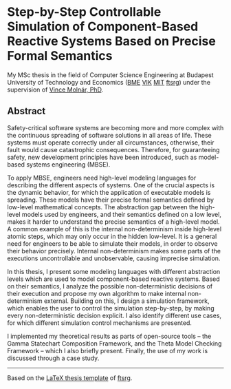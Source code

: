 # Step-by-Step Controllable Simulation of Component-Based Reactive Systems Based on Precise Formal Semantics

My MSc thesis in the field of Computer Science Engineering at Budapest University of Technology and Economics ([BME](https://www.bme.hu/?language=en) [VIK](https://vik.bme.hu/en/) [MIT](https://www.mit.bme.hu/eng/) [ftsrg](https://ftsrg.mit.bme.hu/en/)) under the supervision of [Vince Molnár, PhD](https://inf.mit.bme.hu/members/molnarv).

## Abstract
Safety-critical software systems are becoming more and more complex with the continuous spreading of software solutions in all areas of life. These systems must operate correctly under all circumstances, otherwise, their fault would cause catastrophic consequences. Therefore, for guaranteeing safety, new development principles have been introduced, such as model-based systems engineering (MBSE).

To apply MBSE, engineers need high-level modeling languages for describing the different aspects of systems. One of the crucial aspects is the dynamic behavior, for which the application of executable models is spreading. These models have their precise formal semantics defined by low-level mathematical concepts. The abstraction gap between the high-level models used by engineers, and their semantics defined on a low level, makes it harder to understand the precise semantics of a high-level model. A common example of this is the internal non-determinism inside high-level atomic steps, which may only occur in the hidden low-level. It is a general need for engineers to be able to simulate their models, in order to observe their behavior precisely. Internal non-determinism makes some parts of the executions uncontrollable and unobservable, causing imprecise simulation.

In this thesis, I present some modeling languages with different abstraction levels which are used to model component-based reactive systems. Based on their semantics, I analyze the possible non-deterministic decisions of their execution and propose my own algorithm to make internal non-determinism external. Building on this, I design a simulation framework, which enables the user to control the simulation step-by-step, by making every non-deterministic decision explicit. I also identify different use cases, for which different simulation control mechanisms are presented.

I implemented my theoretical results as parts of open-source tools – the Gamma Statechart Composition Framework, and the Theta Model Checking Framework – which I also briefly present. Finally, the use of my work is discussed through a case study.

---
Based on the [LaTeX thesis template](https://github.com/ftsrg/thesis-template-latex) of [ftsrg](https://github.com/ftsrg).
